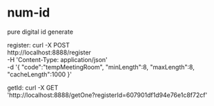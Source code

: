 # num-id
pure digital id generate

register:
curl -X POST \
  http://localhost:8888/register \
  -H 'Content-Type: application/json' \
  -d '{
	"code":"tempMeetingRoom",
	"minLength":8,
	"maxLength":8,
	"cacheLength":1000
}'


getId:
curl -X GET \
  'http://localhost:8888/getOne?registerId=607901df1d94e76e1c8f72cf' 